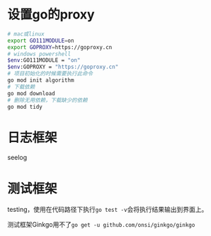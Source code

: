 # 设置go的proxy

```bash
# mac或linux
export GO111MODULE=on
export GOPROXY=https://goproxy.cn
# windows powershell
$env:GO111MODULE = "on"
$env:GOPROXY = "https://goproxy.cn"
# 项目初始化的时候需要执行此命令
go mod init algorithm
# 下载依赖
go mod download
# 删除无用依赖，下载缺少的依赖
go mod tidy
```

# 日志框架

seelog

# 测试框架

testing，使用在代码路径下执行`go test -v`会将执行结果输出到界面上。

测试框架Ginkgo用不了`go get -u github.com/onsi/ginkgo/ginkgo`

